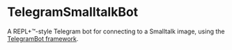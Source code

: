 # TelegramSmalltalkBot
A REPL+™-style Telegram bot for connecting to a Smalltalk image, using the [TelegramBot framework](https://github.com/LinqLover/TelegramBot).
